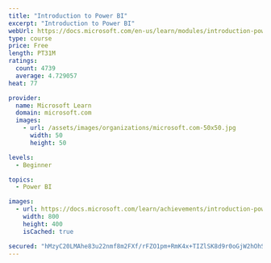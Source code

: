 ```yaml
---
title: "Introduction to Power BI"
excerpt: "Introduction to Power BI"
webUrl: https://docs.microsoft.com/en-us/learn/modules/introduction-power-bi/
type: course
price: Free
length: PT31M
ratings:
  count: 4739
  average: 4.729057
heat: 77

provider:
  name: Microsoft Learn
  domain: microsoft.com
  images:
    - url: /assets/images/organizations/microsoft.com-50x50.jpg
      width: 50
      height: 50

levels:
  - Beginner

topics:
  - Power BI

images:
  - url: https://docs.microsoft.com/learn/achievements/introduction-power-bi-social.png
    width: 800
    height: 400
    isCached: true

secured: "hMzyC20LMAhe83u22nmf8m2FXf/rFZO1pm+RmK4x+TIZlSK8d9r0oGjW2hOhS4f0ybUfmfDolfft0ziFg6NlaP66woFYP8kIH6enj098vo8XjCfaQRPolaMrWQNQr7nGQLvC8qeTdoiG+O7jpQN+k8d4NywrxXNu7y33evSEokEa3IecKq23ZaFu9194wE2fwmEW2//ElVyYdzgcWT8VD2FljCox8hjda31xgK+OrC6zUsCl2AeKTdrvAOF4q1if+EnnmJxBRwdHu6iFOEEYUz3uHYUIqHYvHcc2NyhhNhQYTWOPylaJ3Vw+Z46ASTaqgJA30U88tBEkTkhY30TgpxttDVO4JP42o+tGgOEYXupqWzY5FSHw1wjKfeemNSS2SDjo2Z5Ec2/BYrnzjmhN2uGY2BBV0O2p9DkhEVaQFew=;okk3F+oPiCvUBrzdSgJlhA=="
---
```


